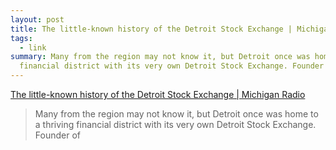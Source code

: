 ```yaml
---
layout: post
title: The little-known history of the Detroit Stock Exchange | Michigan Radio
tags:
  - link
summary: Many from the region may not know it, but Detroit once was home to a thriving
  financial district with its very own Detroit Stock Exchange. Founder of
---
```


[The little-known history of the Detroit Stock Exchange | Michigan Radio](https://www.michiganradio.org/post/little-known-history-detroit-stock-exchange)

<blockquote><p>
Many from the region may not know it, but Detroit once was home to a thriving financial district with its very own Detroit Stock Exchange. Founder of
</p></blockquote>
